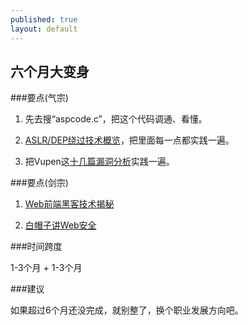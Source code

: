 ```yaml
---
published: true 
layout: default
---
```


## 六个月大变身

###要点(气宗)

1. 先去搜“aspcode.c”，把这个代码调通、看懂。

2. [ASLR/DEP绕过技术概览](http://cybersword.net/attack/exploit/558.html)，把里面每一点都实践一遍。

3. 把Vupen这[十几篇漏洞分析](http://www.vupen.com/blog/)实践一遍。

###要点(剑宗)

1. [Web前端黑客技术揭秘](http://book.douban.com/subject/20451827/)

2. [白帽子讲Web安全](http://book.douban.com/subject/10546925/)

###时间跨度

1-3个月 + 1-3个月

###建议

如果超过6个月还没完成，就别整了，换个职业发展方向吧。
